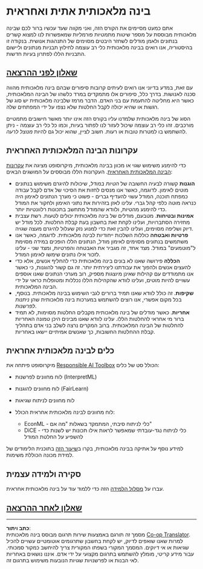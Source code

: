 <!--
CO_OP_TRANSLATOR_METADATA:
{
  "original_hash": "437c988596e751072e41a5aad3fcc5d9",
  "translation_date": "2025-08-28T19:42:03+00:00",
  "source_file": "lessons/7-Ethics/README.md",
  "language_code": "he"
}
-->
# בינה מלאכותית אתית ואחראית

אתם כמעט מסיימים את הקורס הזה, ואני מקווה שעד עכשיו ברור לכם שבינה מלאכותית מבוססת על מספר שיטות מתמטיות פורמליות שמאפשרות לנו למצוא קשרים בנתונים ולאמן מודלים לשחזר היבטים מסוימים של התנהגות אנושית. בנקודה זו בהיסטוריה, אנו רואים בבינה מלאכותית כלי רב עוצמה לחילוץ תבניות מנתונים וליישום התבניות הללו לפתרון בעיות חדשות.

## [שאלון לפני ההרצאה](https://white-water-09ec41f0f.azurestaticapps.net/quiz/5/)

עם זאת, במדע בדיוני אנו רואים לעיתים קרובות סיפורים שבהם בינה מלאכותית מהווה סכנה לאנושות. בדרך כלל, סיפורים אלו מתמקדים במרד כלשהו של הבינה המלאכותית, כאשר היא מחליטה להתעמת עם בני האדם. הדבר מרמז שלבינה מלאכותית יש סוג של רגשות או שהיא יכולה לקבל החלטות שלא נצפו על ידי המפתחים שלה.

הסוג של בינה מלאכותית שלמדנו עליו בקורס הזה אינו יותר מאשר חישובים מתמטיים מורכבים. זהו כלי רב עוצמה שיכול לעזור לנו לפתור בעיות, וכמו כל כלי רב עוצמה - ניתן להשתמש בו למטרות טובות או רעות. חשוב לציין, שהוא יכול גם להיות *מנוצל לרעה*.

## עקרונות הבינה המלאכותית האחראית

כדי להימנע משימוש שגוי או מכוון בבינה מלאכותית, מיקרוסופט מציגה את [עקרונות הבינה המלאכותית האחראית](https://www.microsoft.com/ai/responsible-ai?WT.mc_id=academic-77998-cacaste). העקרונות הללו מבוססים על המושגים הבאים:

* **הוגנות** קשורה לבעיה החשובה של *הטיות במודל*, שיכולות להיגרם משימוש בנתונים מוטים לאימון. לדוגמה, כאשר אנו מנסים לחזות את הסיכוי של אדם לקבל עבודה כמפתח תוכנה, המודל עשוי להעדיף גברים - פשוט כי מערך הנתונים לאימון היה כנראה מוטה כלפי קהל גברי. עלינו לאזן בזהירות את נתוני האימון ולחקור את המודל כדי להימנע מהטיות, ולוודא שהמודל מתחשב בתכונות רלוונטיות יותר.
* **אמינות ובטיחות**. מטבעם, מודלים של בינה מלאכותית יכולים לטעות. רשת עצבית מחזירה הסתברויות, ועלינו לקחת זאת בחשבון בעת קבלת החלטות. לכל מודל יש דיוק ושליפה מסוימים, ועלינו להבין זאת כדי למנוע נזק שעלול להיגרם מעצה שגויה.
* **פרטיות ואבטחה** כוללות השלכות ייחודיות לבינה מלאכותית. לדוגמה, כאשר אנו משתמשים בנתונים מסוימים לאימון מודל, הנתונים הללו הופכים במידה מסוימת ל"מוטמעים" במודל. מצד אחד, זה מגביר את האבטחה והפרטיות, ומצד שני - עלינו לזכור אילו נתונים שימשו לאימון המודל.
* **הכללה** פירושה שאנו לא בונים בינה מלאכותית כדי להחליף אנשים, אלא כדי להעצים אנשים ולהפוך את עבודתנו ליצירתית יותר. זה גם קשור להוגנות, כי כאשר אנו מתמודדים עם קהילות שאינן מיוצגות מספיק, רוב מערכי הנתונים שאנו אוספים עשויים להיות מוטים, ועלינו לוודא שהקהילות הללו נכללות ומטופלות כראוי על ידי הבינה המלאכותית.
* **שקיפות**. זה כולל לוודא שאנו תמיד ברורים לגבי השימוש בבינה מלאכותית. בנוסף, בכל מקום אפשרי, אנו רוצים להשתמש במערכות בינה מלאכותית שהן *ניתנות לפרשנות*.
* **אחריות**. כאשר מודלים של בינה מלאכותית מקבלים החלטות מסוימות, לא תמיד ברור מי אחראי להחלטות הללו. עלינו לוודא שאנו מבינים היכן טמונה האחריות להחלטות של הבינה המלאכותית. ברוב המקרים נרצה לשלב בני אדם בתהליך קבלת ההחלטות החשובות, כך שאנשים אמיתיים יישאו באחריות.

## כלים לבינה מלאכותית אחראית

מיקרוסופט פיתחה את [Responsible AI Toolbox](https://github.com/microsoft/responsible-ai-toolbox) הכולל סט של כלים:

* לוח מחוונים לפרשנות (InterpretML)
* לוח מחוונים להוגנות (FairLearn)
* לוח מחוונים לניתוח שגיאות
* לוח מחוונים לבינה מלאכותית אחראית הכולל:

   - EconML - כלי לניתוח סיבתי, המתמקד בשאלות "מה אם"
   - DiCE - כלי לניתוח נגד-עובדתי שמאפשר לראות אילו תכונות יש לשנות כדי להשפיע על החלטת המודל

למידע נוסף על אתיקה בבינה מלאכותית, בקרו ב[שיעור הזה](https://github.com/microsoft/ML-For-Beginners/tree/main/1-Introduction/3-fairness?WT.mc_id=academic-77998-cacaste) בתוכנית הלימודים של למידת מכונה הכוללת משימות.

## סקירה ולמידה עצמית

עברו על [מסלול הלמידה](https://docs.microsoft.com/learn/modules/responsible-ai-principles/?WT.mc_id=academic-77998-cacaste) הזה כדי ללמוד עוד על בינה מלאכותית אחראית.

## [שאלון לאחר ההרצאה](https://white-water-09ec41f0f.azurestaticapps.net/quiz/6/)

---

**כתב ויתור**:  
מסמך זה תורגם באמצעות שירות תרגום מבוסס בינה מלאכותית [Co-op Translator](https://github.com/Azure/co-op-translator). למרות שאנו שואפים לדיוק, יש לקחת בחשבון שתרגומים אוטומטיים עשויים להכיל שגיאות או אי דיוקים. המסמך המקורי בשפתו המקורית צריך להיחשב כמקור סמכותי. עבור מידע קריטי, מומלץ להשתמש בתרגום מקצועי על ידי אדם. איננו נושאים באחריות לאי הבנות או לפרשנויות שגויות הנובעות משימוש בתרגום זה.